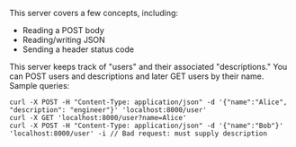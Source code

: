 This server covers a few concepts, including:
* Reading a POST body
* Reading/writing JSON
* Sending a header status code

This server keeps track of "users" and their associated "descriptions." You can POST users and descriptions and later GET
users by their name.
Sample queries:
```
curl -X POST -H "Content-Type: application/json" -d '{"name":"Alice", "description": "engineer"}' 'localhost:8000/user'
curl -X GET 'localhost:8000/user?name=Alice'
curl -X POST -H "Content-Type: application/json" -d '{"name":"Bob"}' 'localhost:8000/user' -i // Bad request: must supply description
```
